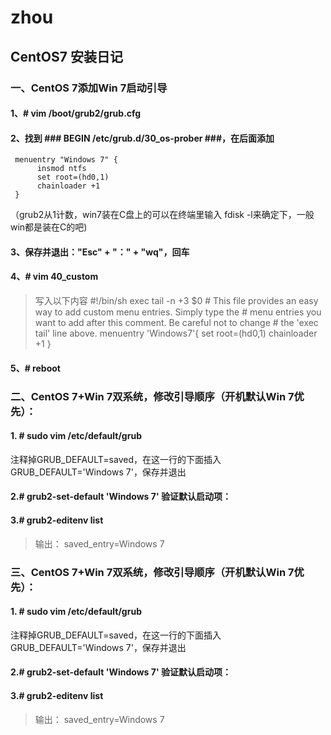 # zhou
## CentOS7 安装日记

### 一、CentOS 7添加Win 7启动引导


#### 1、# vim /boot/grub2/grub.cfg
#### 2、找到  ### BEGIN /etc/grub.d/30_os-prober ###，在后面添加
     menuentry "Windows 7" {
          insmod ntfs
          set root=(hd0,1)
          chainloader +1
     }
（grub2从1计数，win7装在C盘上的可以在终端里输入 fdisk -l来确定下，一般win都是装在C的吧)
#### 3、保存并退出："Esc"    +    "："    +    "wq"，回车
#### 4、# vim 40_custom
> 写入以下内容
>    #!/bin/sh
     exec tail -n +3 $0
     # This file provides an easy way to add custom menu entries.  Simply type the
     # menu entries you want to add after this comment.  Be careful not to change
     # the 'exec tail' line above.
     menuentry 'Windows7'{
          set root=(hd0,1)
          chainloader +1
     }
#### 5、# reboot


### 二、CentOS 7+Win 7双系统，修改引导顺序（开机默认Win 7优先）：

#### 1. # sudo vim  /etc/default/grub
注释掉GRUB_DEFAULT=saved，在这一行的下面插入GRUB_DEFAULT='Windows 7'，保存并退出
#### 2.# grub2-set-default 'Windows 7' 验证默认启动项：
#### 3.# grub2-editenv list
> 输出：
     saved_entry=Windows 7


### 三、CentOS 7+Win 7双系统，修改引导顺序（开机默认Win 7优先）：

#### 1. # sudo vim  /etc/default/grub
注释掉GRUB_DEFAULT=saved，在这一行的下面插入GRUB_DEFAULT='Windows 7'，保存并退出
#### 2.# grub2-set-default 'Windows 7' 验证默认启动项：
#### 3.# grub2-editenv list
> 输出：
     saved_entry=Windows 7
